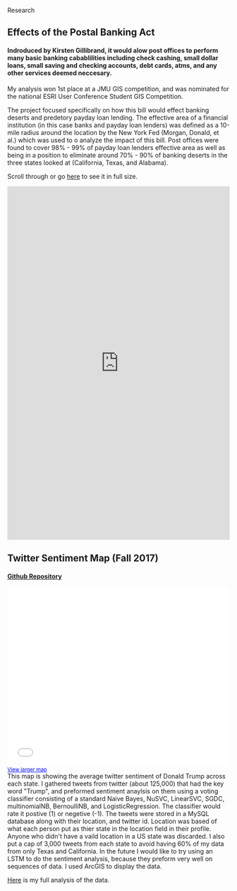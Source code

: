 Research





## Effects of the Postal Banking Act 
#### Indroduced by Kirsten Gillibrand, it would alow post offices to perform many basic banking cabablilities including check cashing, small dollar loans, small saving and checking accounts, debt cards, atms, and any other services deemed neccesary. 

My analysis won 1st place at a JMU GIS competition, and was nominated for the national ESRI User Conference Student GIS Competition. 

The project focused specifically on how this bill would effect banking deserts and predetory payday loan lending. The effective area of a financial institution (in this case banks and payday loan lenders) was defined as a 10-mile radius around the location by the New York Fed (Morgan, Donald, et al.) which was used to o analyze the impact of this bill. Post offices were found to cover 98% - 99% of payday loan lenders effective area as well as being in a position to eliminate around 70% - 90% of banking deserts in the three states looked at (California, Texas, and Alabama).

Scroll through or go [here](https://arcg.is/0C5m5i) to see it in full size.

<iframe width="100%" height="800px" src="https://sbhs-gis.maps.arcgis.com/apps/Cascade/index.html?appid=c77d0b8ff7b440dcbda6cb6c502f75f0" frameborder="0" scrolling="yes"></iframe>
 


## Twitter Sentiment Map (Fall 2017)
#### [Github Repository](https://github.com/riels89/-Twitter-Sentiment-Map)

<style>.embed-container {position: relative; padding-bottom: 80%; height: 0; max-width: 100%;} .embed-container iframe, .embed-container object, .embed-container iframe{position: absolute; top: 0; left: 0; width: 100%; height: 100%;} small{position: absolute; z-index: 40; bottom: 0; margin-bottom: -15px;}</style><div class="embed-container"><small><a href="//sbhs-gis.maps.arcgis.com/apps/Embed/index.html?webmap=1f671c7b5bce4fceb743340521e5b62f&amp;extent=-137.4089,11.4506,-29.4792,57.5233&zoom=true&scale=true&legend=true&disable_scroll=false&theme=dark" style="color:#0000FF;text-align:left" target="_blank">View larger map</a></small><br><iframe width="500" height="400" frameborder="0" scrolling="no" marginheight="0" marginwidth="0" title="Twitter Sentiment Map - Trump (embedding version)" src="//sbhs-gis.maps.arcgis.com/apps/Embed/index.html?webmap=1f671c7b5bce4fceb743340521e5b62f&amp;extent=-137.4089,11.4506,-29.4792,57.5233&zoom=true&previewImage=false&scale=true&legend=true&disable_scroll=false&theme=dark"></iframe></div>

This map is showing the average twitter sentiment of Donald Trump across each state. I gathered tweets from twitter (about 125,000) that had the key word "Trump", and preformed sentiment anaylsis on them using a voting classifier consisting of a standard Naive Bayes, NuSVC, LinearSVC, SGDC, multinomialNB, BernoulliNB, and LogisticRegression. The classifier would rate it postive (1) or negetive (-1). The tweets were stored in a MySQL database along with their location,  and twitter id. Location was based of what each person put as thier state in the location field in their profile. Anyone who didn't have a vaild location in a US state was discarded. I also put a cap of 3,000 tweets from each state to avoid having 60% of my data from only Texas and California. In the future I would like to try using an LSTM to do the sentiment analysis, because they preform very well on sequences of data. I used ArcGIS to display the data.

[Here](https://arcg.is/1znnDD) is my full analysis of the data. 
